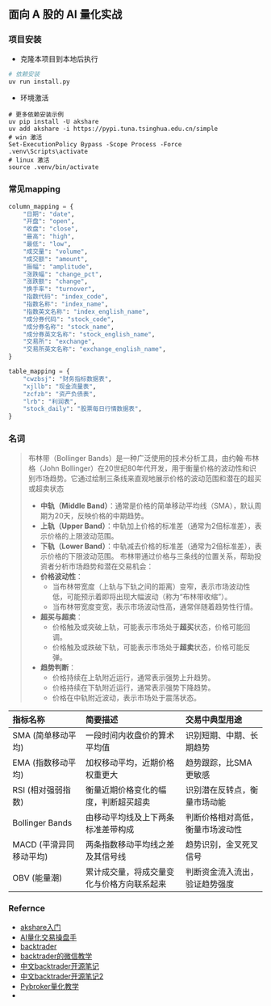 ## 面向 **A** 股的 **AI** 量化实战

### 项目安装

- 克隆本项目到本地后执行

```python
# 依赖安装
uv run install.py
```

- 环境激活
```shell
# 更多依赖安装示例
uv pip install -U akshare
uv add akshare -i https://pypi.tuna.tsinghua.edu.cn/simple
# win 激活
Set-ExecutionPolicy Bypass -Scope Process -Force
.venv\Scripts\activate
# linux 激活
source .venv/bin/activate
```

### 常见mapping
```python
column_mapping = {
    "日期": "date",
    "开盘": "open",
    "收盘": "close",
    "最高": "high",
    "最低": "low",
    "成交量": "volume",
    "成交额": "amount",
    "振幅": "amplitude",
    "涨跌幅": "change_pct",
    "涨跌额": "change",
    "换手率": "turnover",
    "指数代码": "index_code",
    "指数名称": "index_name",
    "指数英文名称": "index_english_name",
    "成分券代码": "stock_code",
    "成分券名称": "stock_name",
    "成分券英文名称": "stock_english_name",
    "交易所": "exchange",
    "交易所英文名称": "exchange_english_name",
}

table_mapping = {
    "cwzbsj": "财务指标数据表",
    "xjllb": "现金流量表",
    "zcfzb": "资产负债表",
    "lrb": "利润表",
    "stock_daily": "股票每日行情数据表",
}
```

### 名词

>布林带（Bollinger Bands）是一种广泛使用的技术分析工具，由约翰·布林格（John Bollinger）在20世纪80年代开发，用于衡量价格的波动性和识别市场趋势。它通过绘制三条线来直观地展示价格的波动范围和潜在的超买或超卖状态
>- **中轨（Middle Band）**：通常是价格的简单移动平均线（SMA），默认周期为20天，反映价格的中期趋势。
>- **上轨（Upper Band）**：中轨加上价格的标准差（通常为2倍标准差），表示价格的上限波动范围。
>- **下轨（Lower Band）**：中轨减去价格的标准差（通常为2倍标准差），表示价格的下限波动范围。
>布林带通过价格与三条线的位置关系，帮助投资者分析市场趋势和潜在交易机会：
>- **价格波动性**：
>   - 当布林带宽度（上轨与下轨之间的距离）变窄，表示市场波动性低，可能预示着即将出现大幅波动（称为“布林带收缩”）。
>   - 当布林带宽度变宽，表示市场波动性高，通常伴随着趋势性行情。
>- **超买与超卖**：
>   - 价格触及或突破上轨，可能表示市场处于**超买**状态，价格可能回调。
>   - 价格触及或跌破下轨，可能表示市场处于**超卖**状态，价格可能反弹。
>- **趋势判断**：
>   - 价格持续在上轨附近运行，通常表示强势上升趋势。
>   - 价格持续在下轨附近运行，通常表示强势下降趋势。
>   - 价格在中轨附近波动，表示市场处于震荡状态。

| 指标名称 | 简要描述 | 交易中典型用途 | 
| :---- | :---- | :---- | 
| SMA (简单移动平均) | 一段时间内收盘价的算术平均值 | 识别短期、中期、长期趋势 |
| EMA (指数移动平均) | 加权移动平均，近期价格权重更大 | 趋势跟踪，比SMA更敏感 | 
| RSI (相对强弱指数) | 衡量近期价格变化的幅度，判断超买超卖 | 识别潜在反转点，衡量市场动能 | 
| Bollinger Bands | 由移动平均线及上下两条标准差带构成 | 判断价格相对高低，衡量市场波动性 |
| MACD (平滑异同移动平均) | 两条指数移动平均线之差及其信号线 | 趋势识别，金叉死叉信号 | 
| OBV (能量潮) | 累计成交量，将成交量变化与价格方向联系起来 | 判断资金流入流出，验证趋势强度 | 

### Refernce

- [akshare入门](https://akshare.akfamily.xyz/introduction.html)
- [AI量化交易操盘手](https://github.com/aceliuchanghong/ai_quant_trade)
- [backtrader](https://github.com/aceliuchanghong/backtrader)
- [backtrader的微信教学](https://mp.weixin.qq.com/mp/appmsgalbum?action=getalbum&album_id=2380299870701420545)
- [中文backtrader开源笔记](https://github.com/aceliuchanghong/learn_backtrader)
- [中文backtrader开源笔记2](https://github.com/aceliuchanghong/backtrader_other)
- [Pybroker量化教学](https://github.com/aceliuchanghong/python_data_course)
-
